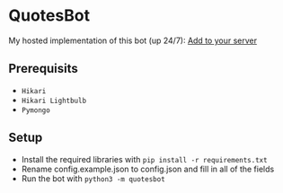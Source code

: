 # QuotesBot

My hosted implementation of this bot (up 24/7): [Add to your server](https://top.gg/bot/799028695368073255)

## Prerequisits

+ `Hikari`
+ `Hikari Lightbulb`
+ `Pymongo`

## Setup

+ Install the required libraries with `pip install -r requirements.txt`
+ Rename config.example.json to config.json and fill in all of the fields
+ Run the bot with `python3 -m quotesbot`
